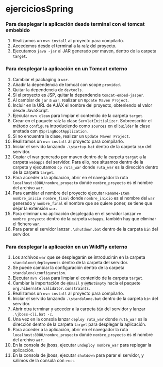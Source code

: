 # ejerciciosSpring

### Para desplegar la aplicación desde terminal con el tomcat embebido
1. Realizamos un `mvn install` al proyecto para compilarlo.
2. Accedemos desde el terminal a la raíz del proyecto.
3. Ejecutamos `java -jar` al JAR generado por maven, dentro de la carpeta `target`.

### Para desplegar la aplicación en un Tomcat externo
1. Cambiar el packaging a `war`.
2. Añadir la dependencia de tomcat con scope `provided`.
3. Quitar la dependencia de `devtools`.
4. Si el proyecto es JSP, quitar la dependencia `tomcat-embed-jasper`.
5. Al cambiar de `jar` a `war`, realizar un `Update Maven Project`.
6. Incluir en la URL de AJAX el nombre del proyecto, obteniendo el valor desde JavaScript.
7. Ejecutar `mvn clean` para limpiar el contenido de la carpeta `target`.
8. Crear en el paquete raíz la clase `ServletInitializer`. Sobreescribir el método `configure` introduciendo como `sources` en el `builder` la clase anotada con `@SpringBootApplication`.
9. Si no encuentra la clase, realizar un `Update Maven Project`.
10. Realizamos un `mvn install` al proyecto para compilarlo.
11. Iniciar el servido lanzando `.\startup.bat` dentro de la carpeta `bin` del servidor.
12. Copiar el war generado por maven dentro de la carpeta `target` a la carpeta `webapps` del servidor. Para ello, nos situamos dentro de la carpeta y ejecutamos `cp ruta_war` donde `ruta_war` es la dirección dentro de la carpeta `target`.
13. Para acceder a la aplicación, abrir en el navegador la ruta `localhost:8080/nombre_proyecto` donde `nombre_proyecto` es el nombre del archivo `war`.
14. Para cambiar el nombre del proyecto ejecutar `Rename-Item nombre_inicio nombre_final` donde `nombre_inicio` es el nombre del `war` generado y `nombre_final` el nombre que se quiere poner, se tiene que dejar la extensión `war`.
15. Para eliminar una aplicación desplegada en el servidor lanzar `rm nombre_proyecto` dentro de la carpeta `webapps`, también hay que eliminar el fichero `war`.
16. Para parar el servidor lanzar `.\shutdown.bat` dentro de la carpeta `bin` del servidor.

### Para desplegar la aplicación en un WildFly externo
1. Los archivos `war` que se desplegarán se introducirán en la carpeta `standalone\deployments` dentro de la carpeta del servidor.
2. Se puede cambiar la configuración dentro de la carpeta `standalone\configuration`.
3. Ejecutar `mvn clean` para limpiar el contenido de la carpeta `target`.
4. Cambiar la importación de `@Email` y `@@NotEmpty` hacia el paquete `org.hibernate.validator.constraints`.
5. Realizamos un `mvn install` al proyecto para compilarlo.
6. Iniciar el servido lanzando `.\standalone.bat` dentro de la carpeta `bin` del servidor.
7. Abrir otra terminar y acceder a la carpeta `bin` del servidor y lanzar `.\jboss-cli.bat -c`.
8. Una vez en la consola lanzar `deploy ruta_war` donde `ruta_war` es la dirección dentro de la carpeta `target` para desplegar la aplicación.
9. Para acceder a la aplicación, abrir en el navegador la ruta `localhost:8080/nombre_proyecto` donde `nombre_proyecto` es el nombre del archivo `war`.
10. En la consola de jboss, ejecutar `undeploy nombre_war` para replegar la aplicación.
11. En la consola de jboss, ejecutar `shutdown` para parar el servidor, y salimos de la consola con `exit`.